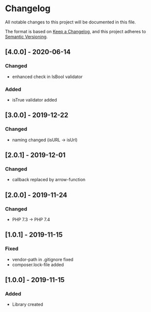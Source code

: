 # Changelog
All notable changes to this project will be documented in this file.

The format is based on [Keep a Changelog](https://keepachangelog.com/en/1.0.0/),
and this project adheres to [Semantic Versioning](https://semver.org/spec/v2.0.0.html).

## [4.0.0] - 2020-06-14
### Changed
- enhanced check in IsBool validator

### Added
- isTrue validator added


## [3.0.0] - 2019-12-22
### Changed
- naming changed (isURL -> isUrl)


## [2.0.1] - 2019-12-01
### Changed
- callback replaced by arrow-function


## [2.0.0] - 2019-11-24
### Changed
- PHP 7.3 -> PHP 7.4


## [1.0.1] - 2019-11-15
### Fixed
- vendor-path in .gitignore fixed
- composer.lock-file added


## [1.0.0] - 2019-11-15
### Added
- Library created